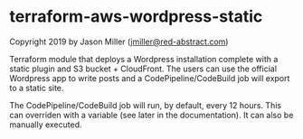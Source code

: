 # terraform-aws-wordpress-static

Copyright 2019 by Jason Miller (jmiller@red-abstract.com)

Terraform module that deploys a Wordpress installation complete with a static plugin and S3 bucket + CloudFront. The users can use the official Wordpress app to write posts and a CodePipeline/CodeBuild job will export to a static site.

The CodePipeline/CodeBuild job will run, by default, every 12 hours. This can overriden with a variable (see later in the documentation). It can also be manually executed.
